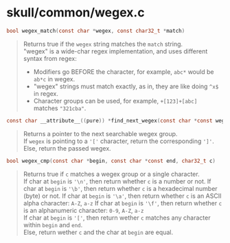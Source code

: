 # skull/common/wegex.c

```c
bool wegex_match(const char *wegex, const char32_t *match)
```

> Returns true if the `wegex` string matches the `match` string.
> \
> "wegex" is a wide-char regex implementation, and uses different syntax from regex:
> * Modifiers go BEFORE the character, for example, `abc*` would be `ab*c` in wegex.
> * "wegex" strings must match exactly, as in, they are like doing `^x$` in regex.
> * Character groups can be used, for example, `+[123]+[abc]` matches `"321cba"`.

```c
const char __attribute__((pure)) *find_next_wegex(const char *const wegex)
```

> Returns a pointer to the next searchable wegex group.
> \
> If `wegex` is pointing to a `'['` character, return the corresponding `']'`.
> Else, return the passed wegex.

```c
bool wegex_cmp(const char *begin, const char *const end, char32_t c)
```

> Returns true if `c` matches a wegex group or a single character.
> \
> If char at `begin` is `'\n'`, then return whether `c` is a number or not.
> If char at `begin` is `'\b'`, then return whether `c` is a hexadecimal number (byte) or not.
> If char at `begin` is `'\a'`, then return whether `c` is an ASCII alpha character: `A-Z`, `a-z`
> If char at `begin` is `'\f'`, then return whether `c` is an alphanumeric character: `0-9`, `A-Z`, `a-z`
> \
> If char at `begin` is `'['`, then return wether `c` matches any character within `begin` and `end`.
> \
> Else, return wether `c` and the char at `begin` are equal.

